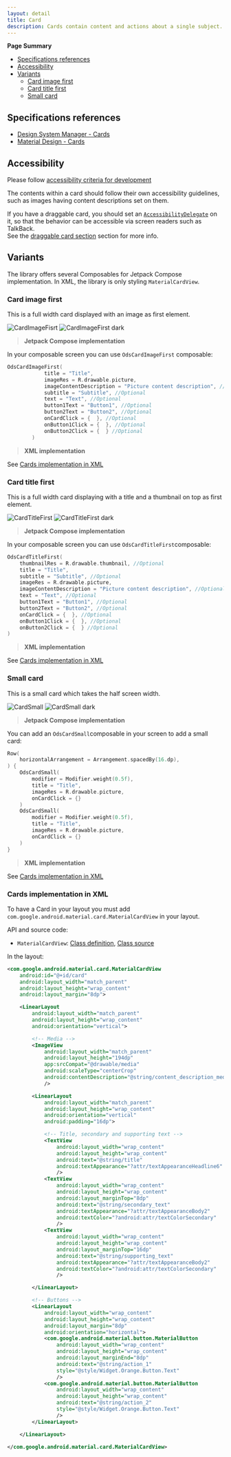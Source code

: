 ```yaml
---
layout: detail
title: Card
description: Cards contain content and actions about a single subject.
---
```


**Page Summary**

* [Specifications references](#specifications-references)
* [Accessibility](#accessibility)
* [Variants](#variants)
    * [Card image first](#card-image-first)
    * [Card title first](#card-title-first)
    * [Small card](#small-card)

## Specifications references

- [Design System Manager - Cards](https://system.design.orange.com/0c1af118d/p/272739-cards/b/991690)
- [Material Design - Cards](https://material.io/components/cards/)

## Accessibility

Please follow [accessibility criteria for development](https://a11y-guidelines.orange.com/en/mobile/android/development/)

The contents within a card should follow their own accessibility guidelines, such as images having content descriptions set on them.

If you have a draggable card, you should set an
[`AccessibilityDelegate`](https://developer.android.com/reference/android/view/View.AccessibilityDelegate)
on it, so that the behavior can be accessible via screen readers such as TalkBack.  
See the [draggable card section](https://material.io/components/cards/android#making-a-card-draggable) section for more info.

## Variants

The library offers several Composables for Jetpack Compose implementation. In XML, the library is only styling `MaterialCardView`.

### Card image first

This is a full width card displayed with an image as first element.

  ![CardImageFisrt](images/card_image_first_light.png) ![CardImageFirst dark](images/card_image_first_dark.png)

> **Jetpack Compose implementation**

In your composable screen you can use `OdsCardImageFirst` composable:

```kotlin
OdsCardImageFirst(
            title = "Title",
            imageRes = R.drawable.picture,
            imageContentDescription = "Picture content description", //Optional
            subtitle = "Subtitle", //Optional
            text = "Text", //Optional
            button1Text = "Button1", //Optional
            button2Text = "Button2", //Optional
            onCardClick = {  }, //Optional
            onButton1Click = {  }, //Optional
            onButton2Click = {  } //Optional
        )
```

> **XML implementation**

See [Cards implementation in XML](#cards-implementation-in-xml)

### Card title first

This is a full width card displaying with a title and a thumbnail on top as first element.

  ![CardTitleFirst](images/card_title_first_light.png) ![CardTitleFirst dark](images/card_title_first_dark.png)

> **Jetpack Compose implementation**

In your composable screen you can use `OdsCardTitleFirst`composable:

```kotlin
OdsCardTitleFirst(
    thumbnailRes = R.drawable.thumbnail, //Optional
    title = "Title",
    subtitle = "Subtitle", //Optional
    imageRes = R.drawable.picture,
    imageContentDescription = "Picture content description", //Optional
    text = "Text", //Optional
    button1Text = "Button1", //Optional
    button2Text = "Button2", //Optional
    onCardClick = {  }, //Optional
    onButton1Click = {  }, //Optional
    onButton2Click = {  } //Optional
)
```

> **XML implementation**

See [Cards implementation in XML](#cards-implementation-in-xml)

### Small card

This is a small card which takes the half screen width.

  ![CardSmall](images/card_small_light.png) ![CardSmall dark](images/card_small_dark.png)

> **Jetpack Compose implementation**

You can add an `OdsCardSmall`composable in your screen to add a small card:

```kotlin
Row(
    horizontalArrangement = Arrangement.spacedBy(16.dp),
) {
    OdsCardSmall(
        modifier = Modifier.weight(0.5f),
        title = "Title",
        imageRes = R.drawable.picture,
        onCardClick = {}
    )
    OdsCardSmall(
        modifier = Modifier.weight(0.5f),
        title = "Title",
        imageRes = R.drawable.picture,
        onCardClick = {}
    )
}
```

> **XML implementation**

See [Cards implementation in XML](#cards-implementation-in-xml)

### Cards implementation in XML

To have a Card in your layout you must add `com.google.android.material.card.MaterialCardView` in your layout.

API and source code:

*   `MaterialCardView`: [Class definition](https://developer.android.com/reference/com/google/android/material/card/MaterialCardView), [Class source](https://github.com/material-components/material-components-android/tree/master/lib/java/com/google/android/material/card/MaterialCardView.java)

In the layout:

```xml
<com.google.android.material.card.MaterialCardView
    android:id="@+id/card"
    android:layout_width="match_parent"
    android:layout_height="wrap_content"
    android:layout_margin="8dp">

    <LinearLayout
        android:layout_width="match_parent"
        android:layout_height="wrap_content"
        android:orientation="vertical">

        <!-- Media -->
        <ImageView
            android:layout_width="match_parent"
            android:layout_height="194dp"
            app:srcCompat="@drawable/media"
            android:scaleType="centerCrop"
            android:contentDescription="@string/content_description_media"
            />

        <LinearLayout
            android:layout_width="match_parent"
            android:layout_height="wrap_content"
            android:orientation="vertical"
            android:padding="16dp">

            <!-- Title, secondary and supporting text -->
            <TextView
                android:layout_width="wrap_content"
                android:layout_height="wrap_content"
                android:text="@string/title"
                android:textAppearance="?attr/textAppearanceHeadline6"
                />
            <TextView
                android:layout_width="wrap_content"
                android:layout_height="wrap_content"
                android:layout_marginTop="8dp"
                android:text="@string/secondary_text"
                android:textAppearance="?attr/textAppearanceBody2"
                android:textColor="?android:attr/textColorSecondary"
                />
            <TextView
                android:layout_width="wrap_content"
                android:layout_height="wrap_content"
                android:layout_marginTop="16dp"
                android:text="@string/supporting_text"
                android:textAppearance="?attr/textAppearanceBody2"
                android:textColor="?android:attr/textColorSecondary"
                />

        </LinearLayout>

        <!-- Buttons -->
        <LinearLayout
            android:layout_width="wrap_content"
            android:layout_height="wrap_content"
            android:layout_margin="8dp"
            android:orientation="horizontal">
            <com.google.android.material.button.MaterialButton
                android:layout_width="wrap_content"
                android:layout_height="wrap_content"
                android:layout_marginEnd="8dp"
                android:text="@string/action_1"
                style="@style/Widget.Orange.Button.Text"
                />
            <com.google.android.material.button.MaterialButton
                android:layout_width="wrap_content"
                android:layout_height="wrap_content"
                android:text="@string/action_2"
                style="@style/Widget.Orange.Button.Text"
                />
        </LinearLayout>

    </LinearLayout>

</com.google.android.material.card.MaterialCardView>
```

